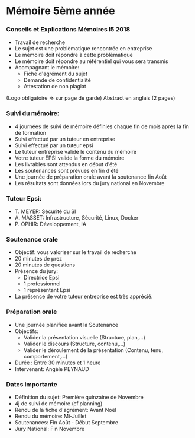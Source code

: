 # Mémoire 5ème année

### Conseils et Explications Mémoires I5 2018

- Travail de recherche
- Le sujet est une problèmatique rencontrée en entreprise
- Le mémoire doit répondre à cette problèmatique
- Le mémoire doit répondre au référentiel qui vous sera transmis
- Acompagnant le mémoire:
  * Fiche d'agrément du sujet
  * Demande de confidentialité
  * Attestation de non plagiat

(Logo obligatoire => sur page de garde)
Abstract en anglais (2 pages)

### Suivi du mémoire:

- 4 journées de suivi de mémoire définies chaque fin de mois après la fin de formation
- Suivi effectué par un tuteur en entreprise
- Suivi effectué par un tuteur epsi
- Le tuteur entreprise valide le contenu du mémoire
- Votre tuteur EPSI valide la forme du mémoire
- Les livrables sont attendus en début d'été
- Les soutenances sont prévues en fin d'été
- Une journée de préparation orale avant la soutenance fin Août
- Les résultats sont données lors du jury national en Novembre

### Tuteur Epsi:

- T. MEYER: Sécurité du SI
- A. MASSET: Infrastructure, Sécurité, Linux, Docker
- P. OPHIR: Développement, IA



### Soutenance orale

- Objectif: vous valoriser sur le travail de recherche
- 20 minutes de prez
- 20 minutes de questions
- Présence du jury:
  * Directrice Epsi
  * 1 professionnel
  * 1 représentant Epsi
- La présence de votre tuteur entreprise est très apprécié.

### Préparation orale

- Une journée planifiée avant la Soutenance
- Objectifs:
  * Valider la présentation visuelle (Structure, plan,...)
  * Valider le discours (Structure, contenu,...)
  * Valider le déroulement de la présentation (Contenu, tenu, comportement,...)
- Durée : Entre 30 minutes et 1 heure
- Intervenant: Angèle PEYNAUD

### Dates importante

- Définition du sujet: Première quinzaine de Novembre
- 4j de suivi de mémoire (cf.planning)
- Rendu de la fiche d'agrément: Avant Noël
- Rendu du mémoire: Mi-Juillet
- Soutenances: Fin Août - Début Septembre
- Jury National: Fin Novembre
